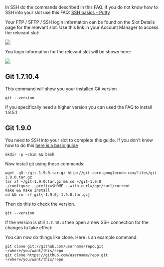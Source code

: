 
In SSH do the commands described in this FAQ. If you do not know how to SSH into your slot use this FAQ: [SSH basics - Putty](https://www.feralhosting.com/faq/view?question=12)

Your FTP / SFTP / SSH login information can be found on the Slot Details page for the relevant slot. Use this link in your Account Manager to access the relevant slot:

![](https://raw.github.com/feralhosting/feralfilehosting/master/Feral%20Wiki/0%20Generic/slot_detail_link.png)

You login information for the relevant slot will be shown here:

![](https://raw.github.com/feralhosting/feralfilehosting/master/Feral%20Wiki/0%20Generic/slot_detail_ssh.png)

Git 1.7.10.4
---

This command will show you your installed Git version

~~~
git --version
~~~

If you specifically need a higher version you can used the FAQ to install 1.8.5.1

Git 1.9.0
---

You need to SSH into your slot to complete this guide. If you don't know how to do this [here is a basic guide](https://www.feralhosting.com/faq/view?question=12)

~~~
mkdir -p ~/bin && bash
~~~

Now install git using these commands:

~~~
wget -qO ~/git-1.9.0.tar.gz http://git-core.googlecode.com/files/git-1.9.0.tar.gz
tar xf ~/git-1.9.0.tar.gz && cd ~/git-1.9.0
./configure --prefix=$HOME --with-curl=/opt/curl/current
make && make install
cd && rm -rf git{-1.9.0,-1.9.0.tar.gz}
~~~

Then do this to check the version.

~~~
git --version
~~~

If the version is still `1.7.10.4` then open a new SSH connection for the changes to take effect:

You can now do things like clone. Here is an example command:

~~~
git clone git://github.com/username/repo.git ~/where/you/want/this/repo
git clone https://github.com/username/repo.git ~/where/you/want/this/repo
~~~



